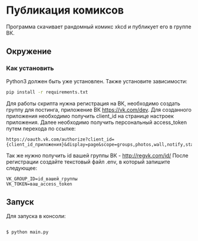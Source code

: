 # Публикация комиксов

Программа скачивает рандомный комикс xkcd и публикует его в группе ВК.

## Окружение

### Как установить

Python3 должен быть уже установлен. Также установите зависимости:

```bash
pip install -r requirements.txt
```

Для работы скрипта нужна регистрация на ВК, необходимо создать группу для постинга, приложение ВК https://vk.com/dev.
Для созданного приложения необходимо получить client_id на странице настроек приложения. 
Далее необходимо получить персональный access_token путем перехода по ссылке:
```
https://oauth.vk.com/authorize?client_id={client_id_приложения}&display=page&scope=groups,photos,wall,notify,stats&response_type=token&v=5.103&
```
Так же нужно получить id вашей группы ВК - http://regvk.com/id/
После регистрации создайте текстовый файл .env, в который запишите следующее:
```
VK_GROUP_ID=id_вашей_группы
VK_TOKEN=ваш_access_token
```

## Запуск

Для запуска в консоли:

```bash

$ python main.py

```